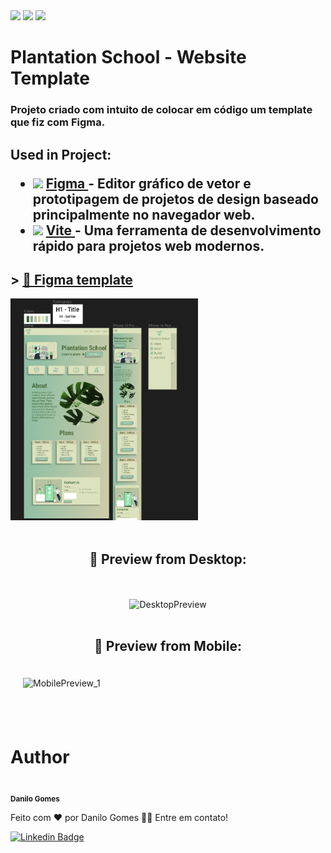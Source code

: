 <div>
    <img src='https://img.shields.io/github/issues/Danilogomes76/plantation-school'/>
    <img src='https://img.shields.io/github/forks/Danilogomes76/plantation-school'/>
    <img src='https://img.shields.io/github/stars/Danilogomes76/plantation-school'/>
</div>
<h1>Plantation School - Website Template</h1>


<h3>Projeto criado com intuito de colocar em código um template que fiz com Figma.</h3>

<h2>
    <p>Used in Project:</p>
    <ul>
        <li>
            <img style="width: 20px" src="https://cdn-icons-png.flaticon.com/512/5968/5968705.png">
            <a href="https://www.figma.com/"> Figma </a> - Editor gráfico de vetor e prototipagem de projetos de design baseado principalmente no navegador web.
        </li>
         <li>
            <img style="width: 20px" src="https://v2.vitejs.dev/logo.svg">
            <a href="https://vitejs.dev/">Vite </a> - Uma ferramenta de desenvolvimento rápido para projetos web modernos.
         </li>
    </ul>
</h2>

<h2><strong> > </strong>
    <a href="https://www.figma.com/file/uprGSzOxwk8S5qt5gsA1BR/Plantation-School?node-id=0%3A1">🎨 Figma template</a>
</h2>

<img style="width: 300px" src="./src/assets/githubmd/figma_img.png">
<br><br>

<div align="center">
    <h2 align="center">🎨 Preview from Desktop:</h2>
    <br><br>
    <img alt="DesktopPreview" title="DesktopPreview" src="./src/assets/githubmd/desktop.gif" />
</div>

<br>
<div>
    <h2 align="center">🎨 Preview from Mobile:</h2>
    <img style="width: 400px; padding: 20px" alt="MobilePreview_1" title="MobilePreview_1" src="./src/assets/githubmd/mobile.gif" />

</div>
<br><br>
<h1>Author</h1>

<img style="
    border-radius: 50%;
    background-color: #93C0A4;
" src="https://avatars.githubusercontent.com/u/102035834?v=4" width="100px;" alt=""/>
<br />
<sub><b>Danilo Gomes</b></sub></a>

Feito com ❤️ por Danilo Gomes 👋🏽 Entre em contato!

[![Linkedin Badge](https://img.shields.io/badge/LinkedIn-0077B5?style=for-the-badge&logo=linkedin&logoColor=white)](https://www.linkedin.com/in/danilo-gomes76/)
